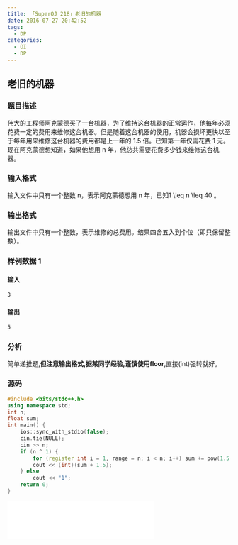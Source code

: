 ```yaml
---
title: 「SuperOJ 218」老旧的机器
date: 2016-07-27 20:42:52
tags:
  - DP
categories: 
  - OI
  - DP
---
```

## 老旧的机器
### 题目描述
伟大的工程师阿克蒙德买了一台机器，为了维持这台机器的正常运作，他每年必须花费一定的费用来维修这台机器。但是随着这台机器的使用，机器会损坏更快以至于每年用来维修这台机器的费用都是上一年的 1.5 倍。已知第一年仅需花费 1 元。现在阿克蒙德想知道，如果他想用 n 年，他总共需要花费多少钱来维修这台机器。
<!-- more -->
### 输入格式
输入文件中只有一个整数 n，表示阿克蒙德想用 n 年，已知1 \leq n \leq 40 。
### 输出格式
输出文件中只有一个整数，表示维修的总费用。结果四舍五入到个位（即只保留整数）。
### 样例数据 1
#### 输入
``` bash
3
```
#### 输出
``` bash
5
```
### 分析
简单递推题,**但注意输出格式,据某同学经验,谨慎使用floor**,直接(int)强转就好。
### 源码
``` cpp
#include <bits/stdc++.h>
using namespace std;
int n;
float sum;
int main() {
    ios::sync_with_stdio(false);
    cin.tie(NULL);
    cin >> n;
    if (n ^ 1) {
        for (register int i = 1, range = n; i < n; i++) sum += pow(1.5, i);
        cout << (int)(sum + 1.5);
    } else
        cout << "1";
    return 0;
}
```
<iframe frameborder="no" border="0" marginwidth="0" marginheight="0" width=330 height=86 src="//music.163.com/outchain/player?type=2&id=834433&auto=1&height=66"></iframe>